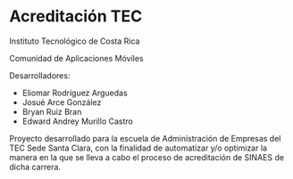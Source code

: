 # Acreditación TEC
 Instituto Tecnológico de Costa Rica
 
 Comunidad de Aplicaciones Móviles
 
 Desarrolladores:
- Eliomar Rodríguez Arguedas
- Josué Arce González
- Bryan Ruiz Bran
- Edward Andrey Murillo Castro

Proyecto desarrollado para la escuela de Administración de Empresas del TEC Sede Santa Clara, con la finalidad de automatizar y/o optimizar 
la manera en la que se lleva a cabo el proceso de acreditación de SINAES de dicha carrera.
